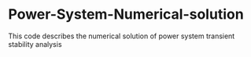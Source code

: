 # Power-System-Numerical-solution
This code describes the numerical solution of power system transient stability analysis
